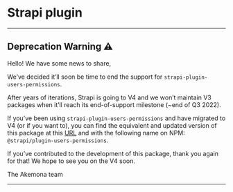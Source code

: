 # Strapi plugin

---

## Deprecation Warning :warning:

Hello! We have some news to share,

We’ve decided it’ll soon be time to end the support for `strapi-plugin-users-permissions`.

After years of iterations, Strapi is going to V4 and we won’t maintain V3 packages when it’ll reach its end-of-support milestone (~end of Q3 2022).

If you’ve been using `strapi-plugin-users-permissions` and have migrated to V4 (or if you want to), you can find the equivalent and updated version of this package at this [URL](https://github.com/akemona/strapi/tree/master/packages/plugins/users-permissions) and with the following name on NPM: `@strapi/plugin-users-permissions`.

If you’ve contributed to the development of this package, thank you again for that! We hope to see you on the V4 soon.

The Akemona team

---
